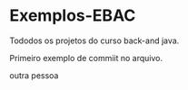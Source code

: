 # Exemplos-EBAC
Tododos os projetos do curso back-and java.

Primeiro exemplo de commiit no arquivo.

outra pessoa
